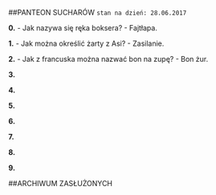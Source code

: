 ##PANTEON SUCHARÓW
`` stan na dzień: 28.06.2017 ``

__0.__
    - Jak nazywa się ręka boksera?
    - Fajtłapa.

__1.__
    - Jak można określić żarty z Asi?
    - Zasilanie.
    
__2.__
    - Jak z francuska można nazwać bon na zupę?
    - Bon żur.
    
__3.__

__4.__

__5.__

__6.__

__7.__

__8.__

__9.__

##ARCHIWUM ZASŁUŻONYCH
